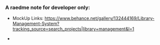 ### A raedme note for developer only:
- MockUp Links: https://www.behance.net/gallery/132444169/Library-Management-System?tracking_source=search_projects|library+management&l=1

- 
